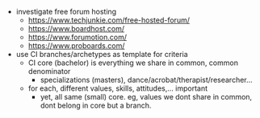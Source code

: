* investigate free forum hosting
  * https://www.techjunkie.com/free-hosted-forum/
  * https://www.boardhost.com/
  * https://www.forumotion.com/
  * https://www.proboards.com/
* use CI branches/archetypes as template for criteria
  * CI core (bachelor) is everything we share in common, common denominator
    * specializations (masters), dance/acrobat/therapist/researcher...
  * for each, different values, skills, attitudes,... important
    * yet, all same (small) core. eg, values we dont share in common, dont belong in core but a branch.



